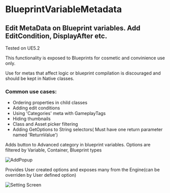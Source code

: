 # BlueprintVariableMetadata
## Edit MetaData on Blueprint variables. Add EditCondition, DisplayAfter etc.

Tested on UE5.2

This functionality is exposed to Blueprints for cosmetic and convinience use only.

Use for metas that affect logic or blueprint compilation is discouraged and should be kept in Native classes.


### Common use cases:
- Ordering properties in child classes
- Adding edit conditions
- Using 'Categories' meta with GameplayTags
- Hiding thumbnails
- Class and Asset picker filtering
- Adding GetOptions to String selectors( Must have one return parameter named 'ReturnValue')

Adds button to Advanced category in blueprint variables. Options are filtered by Variable, Container, Blueprint types

![AddPopup](https://github.com/Bargestt/BlueprintVariableMetadata/assets/13734283/77d09288-e79b-47bb-943b-9eb01214463a)


Provides User created options and exposes many from the Engine(can be overriden by User defined option)

![Setting Screen](https://github.com/Bargestt/BlueprintVariableMetadata/assets/13734283/f017277e-cc12-4bb7-a233-1d08e077da86)



